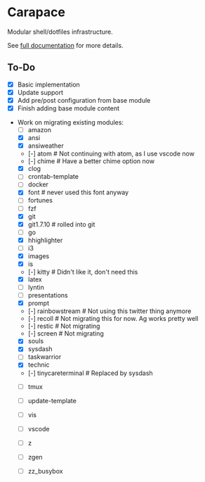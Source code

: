 Carapace
========

Modular shell/dotfiles infrastructure.

See [full documentation](docs/Carapace.md) for more details.


To-Do
-----

- [X] Basic implementation
- [X] Update support
- [X] Add pre/post configuration from base module
- [X] Finish adding base module content
- Work on migrating existing modules:
    - [ ] amazon
    - [X] ansi
    - [X] ansiweather
    - [-] atom              # Not continuing with atom, as I use vscode now
    - [-] chime             # Have a better chime option now
    - [X] clog
    - [ ] crontab-template
    - [ ] docker
    - [X] font              # never used this font anyway
    - [ ] fortunes
    - [ ] fzf
    - [X] git
    - [X] git1.7.10         # rolled into git
    - [ ] go
    - [X] hhighlighter
    - [ ] i3
    - [X] images
    - [X] is
    - [-] kitty             # Didn't like it, don't need this
    - [X] latex
    - [ ] lyntin
    - [ ] presentations
    - [X] prompt
    - [-] rainbowstream     # Not using this twitter thing anymore
    - [-] recoll            # Not migrating this for now.  Ag works pretty well
    - [-] restic            # Not migrating
    - [-] screen            # Not migrating
    - [X] souls
    - [X] sysdash
    - [ ] taskwarrior
    - [X] technic
    - [-] tinycareterminal  # Replaced by sysdash
    - [ ] tmux
    - [ ] update-template
    - [ ] vis
    - [ ] vscode
    - [ ] z
    - [ ] zgen
    - [ ] zz_busybox

